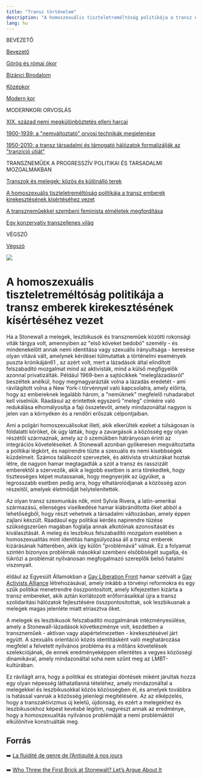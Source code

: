 ```yaml
---
title: "Transz történelem"
description: "A homoszexuális tiszteletreméltóság politikája a transz emberek kirekesztésének kísértéséhez vezet"
lang: hu
---
```


<div class="floating-columns">

<div class="floating-bar">


BEVEZETŐ

[Bevezető](/#/entry?id=transz-tortenelem)

[Görög és római ókor](/#/entry?id=transz-tortenelem-gorog-es-romai-okor)

[Bizánci Birodalom](/#/entry?id=transz-tortenelem-bizanci-birodalom)

[Középkor](/#/entry?id=transz-tortenelem-kozepkor)

[Modern kor](/#/entry?id=transz-tortenelem-modern-kor)

MODERNKORI ORVOSLÁS

[XIX. század nemi megkülönböztetés elleni harcai](/#/entry?id=transz-tortenelem-xix-szazad)

[1900-1939: a "nemváltoztató" orvosi technikák megjelenése](/#/entry?id=transz-tortenelem-nemvaltoztato-orvosi-technikak-megjelenese)

[1950-2010: a transz társadalmi és támogató hálózatok formalizálják az "tranzíció útját"](/#/entry?id=transz-tortenelem-xx-szazad)

TRANSZNEMŰEK A PROGRESSZÍV POLITIKAI ÉS TARSADALMI MOZGALMAKBAN

[Transzok és melegek: közös és különálló terek](/#/entry?id=transz-tortenelem-transzok-es-melegek)

[A homoszexuális tiszteletreméltóság politikája a transz emberek kirekesztésének kísértéséhez vezet](/#/entry?id=transz-tortenelem-meleg-tisztelet-transz-kirekesztes)

[A transzneműekkel szembeni feminista elméletek megfordítása](/#/entry?id=transz-tortenelem-feminista-elmeletek-megforditasa)

[Egy konzervatív transzellenes világ](/#/entry?id=transz-tortenelem-konzervativ-transzellenes-vilag)

VÉGSZÓ

[Végszó](/#/entry?id=transz-tortenelem-konkluzio)


</div>

<div class="wiki-content">

<div class="header-image"><img src="assets/images/undraw_moving.svg" /></div>

# A homoszexuális tiszteletreméltóság politikája a transz emberek kirekesztésének kísértéséhez vezet
  
Ha a Stonewall a melegek, leszbikusok és transzneműek közötti rokonsági viták tárgya volt, amennyiben az "első köveket bedobó" személy - és mindenekelőtt annak nemi identitása vagy szexuális irányultsága - keresése olyan vitává vált, amelynek kérdései túlmutattak a történelmi események puszta krónikáján61 , az azért volt, mert a lázadások által elindított felszabadító mozgalmat mind az aktivisták, mind a külső megfigyelők azonnal privatizálták. Például 1969-ben a sajtócikkek "meleglázadásról" beszéltek anélkül, hogy megmagyarázták volna a lázadás eredetét - ami rávilágított volna a New York-i törvénnyel való kapcsolatra, amely előírta, hogy az embereknek legalább három, a "nemüknek" megfelelő ruhadarabot kell viselniük. Ráadásul az érintettek egyszerű "meleg" címkére való redukálása elhomályosítja a faji összetevőt, amely mindazonáltal nagyon is jelen van a környéken és a rendőri erőszak célpontjaiban.

Ami a polgári homoszexuálisokat illeti, akik elkerülték ezeket a túlságosan is földalatti köröket, ők úgy látták, hogy a zavargások a közösség egy olyan részétől származnak, amely az ő szemükben hátrányosan érinti az integrációs követeléseiket. A Stonewall azonban gyökeresen megváltoztatta a politikai légkört, és napirendre tűzte a szexuális és nemi kisebbségek küzdelmeit. Számos találkozót szerveztek, és aktivista struktúrákat hoztak létre, de nagyon hamar megtagadták a szót a transz és rasszizált emberektől a szervezők, akik a legjobb esetben is arra törekedtek, hogy tisztességes képet mutassanak, hogy megnyerjék az ügyüket, a legrosszabb esetben pedig arra, hogy elhatárolódjanak a közösség azon részeitől, amelyek életmódját helytelenítették.

Az olyan transz szexmunkás nők, mint Sylvia Rivera, a latin-amerikai származású, ellenséges viselkedése hamar kiábrándította őket abból a lehetőségből, hogy részt vehetnek a társadalmi változásban, amely éppen zajlani készült. Ráadásul egy politikai kérdés napirendre tűzése szükségszerűen magában foglalja annak alkotóinak azonosítását és kiválasztását. A meleg és leszbikus felszabadító mozgalom esetében a homoszexualitás mint identitás hangsúlyozása áll a transz emberek kizárásának hátterében, akik így külön "problémává" válnak. Ez a folyamat szintén bizonyos problémák másokkal szembeni elsőbbségét sugallja, és tükrözi a problémát nyilvánosan megfogalmazó szereplők belső hatalmi viszonyait. 

éldául az Egyesült Államokban a [Gay Liberation Front](https://en.wikipedia.org/wiki/Gay_Liberation_Front) hamar szétvált a [Gay Activists Alliance](https://en.wikipedia.org/wiki/Gay_Activists_Alliance) létrehozásával, amely inkább a törvényi reformokra és egy szűk politikai menetrendre összpontosított, amely kifejezetten kizárta a transz embereket, akik aztán korlátozott erőforrásaikkal újra a transz szolidaritási hálózatok fejlesztésére összpontosítottak, sok leszbikusnak a melegek magas jelenléte miatt elriasztva őket.

A melegek és leszbikusok felszabadító mozgalmának intézményesülése, amely a Stonewall-lázadások következménye volt, kezdetben a transzneműek - aktívan vagy alapértelmezetten - kirekesztésével járt együtt. A szexuális orientáció közös identitásként való meghatározása megfelel a felvetett nyilvános probléma és a militáns követelések szelekciójának, de ennek eredményeképpen ellentétes a vegyes közösségi dinamikával, amely mindazonáltal soha nem szűnt meg az LMBT-kultúrában.

Ez rávilágít arra, hogy a politikai és stratégiai döntések miként járultak hozzá egy olyan népesség láthatatlanná tételéhez, amely mindazonáltal a melegekkel és leszbikusokkal közös közösségben él, és amelyek továbbra is hatással vannak a közösség jelenlegi megítélésére. Az az elképzelés, hogy a transzaktivizmus új keletű, újdonság, és ezért a melegekhez és leszbikusokhoz képest kevésbé legitim, nagyrészt annak az eredménye, hogy a homoszexualitás nyilvános problémáját a nemi problémáktól elkülönítve konstruálták meg.




## Forrás

➡️ [La fluidité de genre de l’Antiquité à nos jours](https://institutlaboetie.fr/wp-content/uploads/2023/06/NOTE-ILB-LGBT-1.pdf)

➡️ [Who Threw the First Brick at Stonewall? Let’s Argue About It](https://www.nytimes.com/2019/05/31/us/first-brick-at-stonewall-lgbtq.html)


</div>